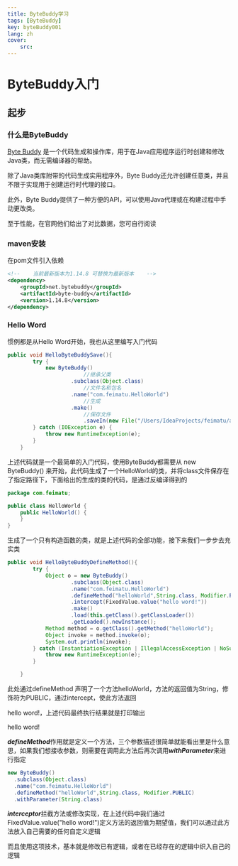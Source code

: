 ```yaml
---
title: ByteBuddy学习
tags: [ByteBuddy]
key: byteBuddy001
lang: zh
cover:
    src: 
---
```


# ByteBuddy入门



## 起步

### 什么是ByteBuddy

[Byte Buddy](https://github.com/raphw/byte-buddy) 是一个代码生成和操作库，用于在Java应用程序运行时创建和修改Java类，而无需编译器的帮助。

除了Java类库附带的代码生成实用程序外，Byte Buddy还允许创建任意类，并且不限于实现用于创建运行时代理的接口。

此外，Byte Buddy提供了一种方便的API，可以使用Java代理或在构建过程中手动更改类。

至于性能，在官网他们给出了对比数据，您可自行阅读

### maven安装

在pom文件引入依赖

```xml
<!--    当前最新版本为1.14.8 可替换为最新版本    -->
<dependency>
    <groupId>net.bytebuddy</groupId>
    <artifactId>byte-buddy</artifactId>
    <version>1.14.8</version>
</dependency>
```

### Hello Word

惯例都是从Hello Word开始，我也从这里编写入门代码

```java
public void HelloByteBuddySave(){
        try {
            new ByteBuddy()
              			//继承父类
                    .subclass(Object.class)
              			//文件名和包名
                    .name("com.feimatu.HelloWorld")
              			//生成
                    .make()
              			//保存文件
              			.saveIn(new File("/Users/IdeaProjects/feimatu/agent/src/test/java/"));
        } catch (IOException e) {
            throw new RuntimeException(e);
        }
    }
```

上述代码就是一个最简单的入门代码，使用ByteBuddy都需要从 new ByteBuddy() 来开始，此代码生成了一个HelloWorld的类，并将class文件保存在了指定路径下，下面给出的生成的类的代码，是通过反编译得到的

```java
package com.feimatu;

public class HelloWorld {
    public HelloWorld() {
    }
}
```

生成了一个只有构造函数的类，就是上述代码的全部功能，接下来我们一步步去充实类



```java
public void HelloByteBuddyDefineMethod(){
        try {
            Object o = new ByteBuddy()
                    .subclass(Object.class)
                    .name("com.feimatu.HelloWorld")
                    .defineMethod("helloWorld",String.class, Modifier.PUBLIC)
                    .intercept(FixedValue.value("hello word!"))
                    .make()
                    .load(this.getClass().getClassLoader())
                    .getLoaded().newInstance();
            Method method = o.getClass().getMethod("helloWorld");
            Object invoke = method.invoke(o);
            System.out.println(invoke);
        } catch (InstantiationException | IllegalAccessException | NoSuchMethodException | InvocationTargetException e) {
            throw new RuntimeException(e);
        }

    }
```

此处通过defineMethod 声明了一个方法helloWorld，方法的返回值为String，修饰符为PUBLIC，通过intercept，使此方法返回

hello word!，上述代码最终执行结果就是打印输出

hello word!

***defineMethod***作用就是定义一个方法，三个参数描述很简单就能看出里是什么意思，如果我们想接收参数，则需要在调用此方法后再次调用***withParameter***来进行指定

```java
new ByteBuddy()
  .subclass(Object.class)
  .name("com.feimatu.HelloWorld")
  .defineMethod("helloWorld",String.class, Modifier.PUBLIC)
  .withParameter(String.class)
```

***interceptor***拦截方法或修改实现，在上述代码中我们通过FixedValue.value("hello word!")定义方法的返回值为期望值，我们可以通过此方法放入自己需要的任何自定义逻辑

而且使用这项技术，基本就是修改已有逻辑，或者在已经存在的逻辑中织入自己的逻辑

